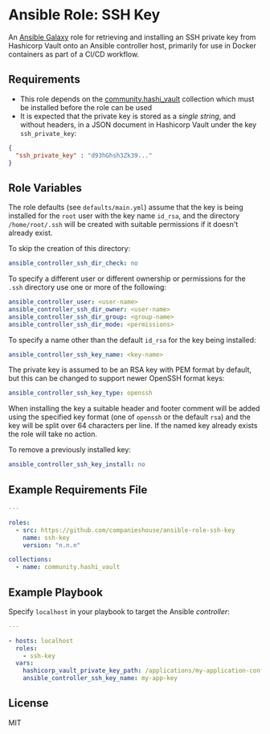 # Ansible Role: SSH Key

An [Ansible Galaxy](https://galaxy.ansible.com/) role for retrieving and installing an SSH private key from Hashicorp Vault onto an Ansible controller host, primarily for use in Docker containers as part of a CI/CD workflow.

## Requirements

* This role depends on the [community.hashi_vault](https://galaxy.ansible.com/community/hashi_vault?extIdCarryOver=true&sc_cid=701f2000001OH7YAAW) collection which must be installed before the role can be used
* It is expected that the private key is stored as a _single string_, and without headers, in a JSON document in Hashicorp Vault under the key `ssh_private_key`:

```json
{
  "ssh_private_key" : "d93hGhsh3Zk39..."
}
```

## Role Variables

The role defaults (see `defaults/main.yml`) assume that the key is being installed for the `root` user with the key name `id_rsa`, and the directory `/home/root/.ssh` will be created with suitable permissions if it doesn't already exist.

To skip the creation of this directory:

```yaml
ansible_controller_ssh_dir_check: no
```

To specify a different user or different ownership or permissions for the `.ssh` directory use one or more of the following:

```yaml
ansible_controller_user: <user-name>
ansible_controller_ssh_dir_owner: <user-name>
ansible_controller_ssh_dir_group: <group-name>
ansible_controller_ssh_dir_mode: <permissions>
```

To specify a name other than the default `id_rsa` for the key being installed:

```yaml
ansible_controller_ssh_key_name: <key-name>
```

The private key is assumed to be an RSA key with PEM format by default, but this can be changed to support newer OpenSSH format keys:

```yaml
ansible_controller_ssh_key_type: openssh
```

When installing the key a suitable header and footer comment will be added using the specified key format (one of `openssh` or the default `rsa`) and the key will be split over 64 characters per line. If the named key already exists the role will take no action.

To remove a previously installed key:

```yaml
ansible_controller_ssh_key_install: no
```

## Example Requirements File

```yaml
---

roles:
  - src: https://github.com/companieshouse/ansible-role-ssh-key
    name: ssh-key
    version: "n.n.n"

collections:
  - name: community.hashi_vault
```

## Example Playbook

Specify `localhost` in your playbook to target the Ansible _controller_:

```yaml
---

- hosts: localhost
  roles:
    - ssh-key
  vars:
    hashicorp_vault_private_key_path: /applications/my-application-config
    ansible_controller_ssh_key_name: my-app-key
```

## License

MIT

